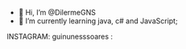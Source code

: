 - 👋 Hi, I’m @DilermeGNS
- 🌱 I’m currently learning java, c# and JavaScript;


INSTAGRAM: guinunesssoares
: 

<!---
DilermeGNS/DilermeGNS is a ✨ special ✨ repository because its `README.md` (this file) appears on your GitHub profile.
You can click the Preview link to take a look at your changes.
--->


